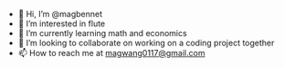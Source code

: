 - 👋 Hi, I’m @magbennet
- 👀 I’m interested in flute
- 🌱 I’m currently learning math and economics
- 💞️ I’m looking to collaborate on working on a coding project together
- 📫 How to reach me at magwang0117@gmail.com

<!---
magbennet/magbennet is a ✨ special ✨ repository because its `README.md` (this file) appears on your GitHub profile.
You can click the Preview link to take a look at your changes.
--->
